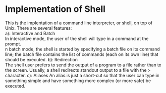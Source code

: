 # Implementation of Shell
This is the implentation of a command line interpreter, or shell, on top of Unix. There are several features:  
a): Interactive and Batch  
In interactive mode, the user of the shell will type in a command at the prompt.  
n batch mode, the shell is started by specifying a batch file on its command line; the batch file contains the list of commands (each on its own line) that should be executed.
b):  Redirection  
The shell user prefers to send the output of a program to a file rather than to the screen. Usually, a shell redirects standout output to a file with the > character.
c): Aliases
An alias is just a short-cut so that the user can type in something simple and have something more complex (or more safe) be executed.

